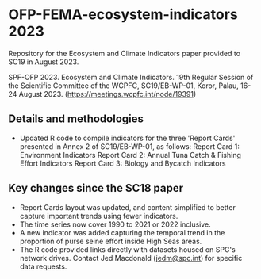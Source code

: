 # OFP-FEMA-ecosystem-indicators 2023
Repository for the Ecosystem and Climate Indicators paper provided to SC19 in August 2023.

SPF-OFP 2023. Ecosystem and Climate Indicators. 19th Regular Session of the Scientific
Committee of the WCPFC, SC19/EB-WP-01, Koror, Palau, 16-24 August 2023. (https://meetings.wcpfc.int/node/19391) 

## Details and methodologies
- Updated R code to compile indicators for the three 'Report Cards' presented in Annex 2 of SC19/EB-WP-01, as follows: 
Report Card 1: Environment Indicators
Report Card 2: Annual Tuna Catch & Fishing Effort Indicators
Report Card 3: Biology and Bycatch Indicators

## Key changes since the SC18 paper
- Report Cards layout was updated, and content simplified to better capture important trends using fewer indicators. 
- The time series now cover 1990 to 2021 or 2022 inclusive. 
- A new indicator was added capturing the temporal trend in the proportion of purse seine effort inside High Seas areas.
- The R code provided links directly with datasets housed on SPC's network drives. Contact Jed Macdonald (jedm@spc.int) for specific data requests.

